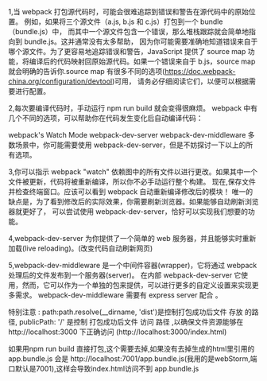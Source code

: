 1,当 webpack 打包源代码时，可能会很难追踪到错误和警告在源代码中的原始位置。
例如，如果将三个源文件（a.js, b.js 和 c.js）打包到一个 bundle（bundle.js）中，
而其中一个源文件包含一个错误，那么堆栈跟踪就会简单地指向到 bundle.js。这并通常没有太多帮助，
因为你可能需要准确地知道错误来自于哪个源文件。为了更容易地追踪错误和警告，JavaScript 提供了
 source map 功能，将编译后的代码映射回原始源代码。如果一个错误来自于 b.js，source map
 就会明确的告诉你.source map 有很多不同的选项(https://doc.webpack-china.org/configuration/devtool)可用，
 请务必仔细阅读它们，以便可以根据需要进行配置。


2,每次要编译代码时，手动运行 npm run build 就会变得很麻烦。
  webpack 中有几个不同的选项，可以帮助你在代码发生变化后自动编译代码：

  webpack's Watch Mode
  webpack-dev-server
  webpack-dev-middleware
  多数场景中，你可能需要使用 webpack-dev-server，但是不妨探讨一下以上的所有选项。


3,你可以指示 webpack "watch" 依赖图中的所有文件以进行更改。如果其中一个文件被更新，代码将被重新编译，所以你不必手动运行整个构建。
现在,保存文件并检查终端窗口。应该可以看到 webpack 自动重新编译修改后的模块！
唯一的缺点是，为了看到修改后的实际效果，你需要刷新浏览器。如果能够自动刷新浏览器就更好了，
可以尝试使用 webpack-dev-server，恰好可以实现我们想要的功能。



4,webpack-dev-server 为你提供了一个简单的 web 服务器，并且能够实时重新加载(live reloading)。(改变代码自动刷新网页)



5,webpack-dev-middleware 是一个中间件容器(wrapper)，它将通过 webpack 处理后的文件发布到一个服务器(server)。
在内部 webpack-dev-server 它使用，然而，它可以作为一个单独的包来提供，可以进行更多的自定义设置来实现更多需求。
webpack-dev-middleware 需要有 express server  配合 。



特别注意 : path:path.resolve(__dirname, 'dist')是控制打包成功后文件   存放   的路径, publicPath: '/' 是控制
打包成功后文件  访问   路径 ,以确保文件资源能够在 http://localhost:3000 下正确访问 (http://localhost:3000/index.html)

如果用npm run build 直接打包,这个需要去掉,如果没有去掉生成的html里引用的app.bundle.js
会是 http://localhost:7001/app.bundle.js(我用的是webStorm,端口默认是7001),这样会导致index.html访问不到 app.bundle.js


